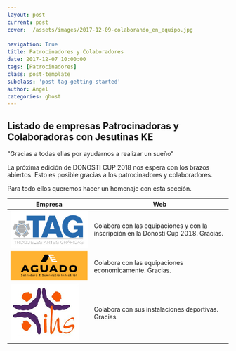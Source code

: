 ```yaml
---
layout: post
current: post
cover:  /assets/images/2017-12-09-colaborando_en_equipo.jpg

navigation: True
title: Patrocinadores y Colaboradores
date: 2017-12-07 10:00:00
tags: [Patrocinadores]
class: post-template
subclass: 'post tag-getting-started'
author: Angel
categories: ghost
---
```



<h2>Listado de empresas Patrocinadoras y Colaboradoras con Jesutinas KE</h2>

"Gracias a todas ellas por ayudarnos a realizar un sueño"

La próxima edición de DONOSTI CUP 2018 nos espera con los brazos abiertos. Esto es posible gracias a los patrocinadores y colaboradores.

Para todo ellos queremos hacer un homenaje con esta sección.


| Empresa   |      Web      |
|-----------|---------------|
| <a href="http://www.troquelestag.com/es/inicio"><img src="/assets/images/2017_11_tag.jpg" alt="marketplace"></a> | Colabora con las equipaciones y con la inscripción en la Donosti Cup 2018. Gracias.  |
| <a href="http://suministrosaguado.com//default.html"><img src="/assets/images/2018_02_03_AGUADO.jpg" alt="marketplace"></a> | Colabora con las equipaciones economicamente. Gracias.  |
| <a href="http://www.jesuitinasdonostia.com/"><img src="/assets/images/2017_11_logo_jesuitinas_ss.jpg" alt="marketplace"></a> | Colabora con sus instalaciones deportivas. Gracias.  |

